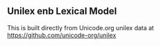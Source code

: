 Unilex enb Lexical Model
----------------------

This is built directly from Unicode.org unilex data at
https://github.com/unicode-org/unilex
